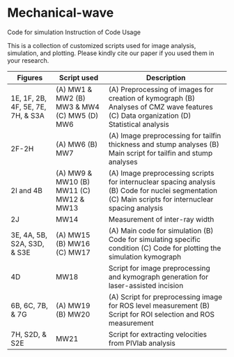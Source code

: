 # Mechanical-wave
Code for simulation
Instruction of Code Usage

This is a collection of customized scripts used for image analysis, simulation, and plotting. Please kindly cite our paper if you used them in your research.

| Figures | Script used | Description |
|---------|-------------|-------------|
|1E, 1F, 2B, 4F, 5E, 7E, 7H, & S3A| (A) MW1 & MW2 (B) MW3 & MW4 (C) MW5  (D) MW6| (A) Preprocessing of images for creation of kymograph (B) Analyses of CMZ wave features  (C) Data organization (D) Statistical analysis|
|2F-2H| (A) MW6 (B) MW7|(A) Image preprocessing for tailfin thickness and stump analyses (B) Main script for tailfin and stump analyses|
|2I and 4B| (A) MW9 & MW10 (B) MW11 (C) MW12 & MW13|(A) Image preprocessing scripts for internuclear spacing analysis (B) Code for nuclei segmentation (C) Main scripts for internuclear spacing analysis|
|2J|MW14|Measurement of inter-ray width|
|3E, 4A, 5B, S2A, S3D, & S3E| (A) MW15 (B) MW16 (C) MW17|(A) Main code for simulation (B) Code for simulating specific condition (C) Code for plotting the simulation kymograph|
|4D| MW18| Script for image preprocessing and kymograph generation for laser-assisted incision|
|6B, 6C, 7B, & 7G| (A) MW19 (B) MW20|(A) Script for preprocessing image for ROS level measurement (B) Script for ROI selection and ROS measurement|
|7H, S2D, & S2E| MW21| Script for extracting velocities from PIVlab analysis|
